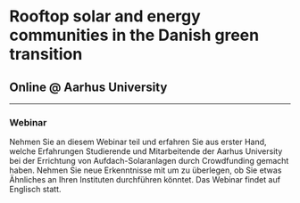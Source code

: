 # Rooftop solar and energy communities in the Danish green transition  
## Online @ Aarhus University
---
### Webinar
Nehmen Sie an diesem Webinar teil und erfahren Sie aus erster Hand, welche Erfahrungen Studierende und Mitarbeitende der Aarhus University bei der Errichtung von Aufdach-Solaranlagen durch Crowdfunding gemacht haben. Nehmen Sie neue Erkenntnisse mit um zu überlegen, ob Sie etwas Ähnliches an Ihren Instituten durchführen könntet. Das Webinar findet auf Englisch statt.
